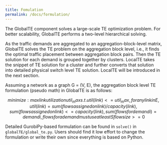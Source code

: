 ```yaml
---
title: Fomulation
permalink: /docs/formulation/
---
```


The GlobalTE component solves a large-scale TE optimization problem. For better
scalability, GlobalTE performs a two-level hierarchical solving.

As the traffic demands are aggregated to an aggregation-block-level matrix,
GlobalTE solves the TE problem on the aggregation block level, i.e., it finds
the optimal traffic placement between aggregation block pairs. Then the TE solution
for each demand is grouped together by clusters. LocalTE takes the snippet of TE
solution for a cluster and further converts that solution into detailed physical
switch level TE solution. LocalTE will be introduced in the next section.

Assuming a network as a graph G = (V, E), the aggregation block level TE
formulation (pseudo math) in GlobalTE is as follows:
```math
minimize: max link utilization util_max
s.t. util(link) <= util_max, for any link in E,
util(link) = sum(flows assigned on link) / capacity(link),
sum(flows assigned on link) <= capacity(link),
sum(flows for demand i) = demand i,
flows for a demand must use at least S% of available paths,
flow size >= 0
```

Detailed GurobiPy-based formulation can be found in `solve()` in `globalTE/global_te.py`.
Users should find it low effort to change the formulation or write their own
since everything is based on Python.
